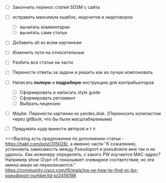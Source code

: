 - [ ] Закончить перенос статей SDSM с сайта
- [ ] исправить максимум ошибок, недочетов и недоговорок 
    - [ ] вычитать комментарии 
    - [ ] вычитать сами статьи
- [ ] Добавить alt ко всем картинкам
- [ ] Изменить пути на относительные
- [ ] Разбить все статьи на части
- [ ] Перенести ответы за задачи и решить как их лучше компоновать
- [ ] Написать **полную** и **подробную** инструкцию для контрибьюторов
    - [ ] Сформировать и написать style guide
    - [ ] Сформировать регламент
    - [ ] Выбрать лицензию
- [ ] Maybe. Перенести картинки из yandex.disk. (Переносить копипастом через gitBook, что бы были масштабиремыми)
- [ ] Придумать куда вынести авторов и т п


===Backlog
есть предложение по дополнению статьи - https://habr.com/post/315028/, а именно части "К сожалению, установить зависимость между Pseudoport и pseudowire мне так и не удалось. Как инженеру определить, с какого PW изучается MAC-адрес? Например show l2vpn vfi показывает очевидное соответствие, но эти имена никак не перекликаются."
https://community.cisco.com/t5/mpls/ios-xe-how-to-find-vc-by-pseudoport-number/td-p/2456198
